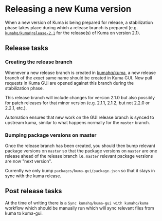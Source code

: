 # Releasing a new Kuma version

When a new version of Kuma is being prepared for release, a stabilization phase
takes place during which a release branch is prepared (e.g.
[`kumahq/kuma@release-2.1`](https://github.com/kumahq/kuma/tree/release-2.1)
for the release(s) of Kuma on version 2.1).

## Release tasks

### Creating the release branch

Whenever a new release branch is created in
[kumahq/kuma](https://github.com/kumahq/kuma), a new release branch of the
_exact_ same name should be created in Kuma GUI. New pull requests in Kuma GUI
are opened against this branch during the stabilization phase.

This release branch will include changes for version 2.1.0 but also possibly
for patch releases for that minor version (e.g. 2.1.1, 2.1.2, but not 2.2.0 or
2.2.1, etc.).

Automation ensures that new work on the GUI release branch is synced to
upstream kuma, similar to what happens normally for the `master` branch.

### Bumping package versions on master

Once the release branch has been created, you should then bump relevant package
versions on `master` so that the package versions on `master` are one release
ahead of the release branch i.e. `master` relevant package versions are now
"next version".

Currently we only bump `packages/kuma-gui/package.json` so that it stays in
sync with the kuma release.

## Post release tasks

At the time of writing there is a `Sync kumahq/kuma-gui with kumahq/kuma`
workflow which should be manually run which will sync relevant files from kuma
to kuma-gui.
